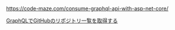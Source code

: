 
https://code-maze.com/consume-graphql-api-with-asp-net-core/

[GraphQLでGitHubのリポジトリ一覧を取得する](https://zenn.dev/techkind/articles/2107141256_graphql_github)  

